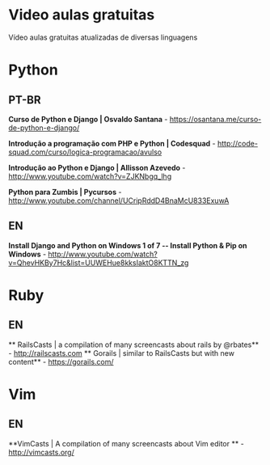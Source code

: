 Video aulas gratuitas
=====================

Vídeo aulas gratuitas atualizadas de diversas linguagens

Python 
======

PT-BR
-----

**Curso de Python e Django | Osvaldo Santana**  - https://osantana.me/curso-de-python-e-django/

**Introdução a programação com PHP e Python | Codesquad** - http://code-squad.com/curso/logica-programacao/avulso

**Introdução ao Python e Django | Allisson Azevedo** - http://www.youtube.com/watch?v=ZJKNbgq_lhg

**Python para Zumbis | Pycursos** - http://www.youtube.com/channel/UCripRddD4BnaMcU833ExuwA


EN
---

**Install Django and Python on Windows 1 of 7 -- Install Python & Pip on Windows** - http://www.youtube.com/watch?v=QhevHKBy7Hc&list=UUWEHue8kksIaktO8KTTN_zg

Ruby
====

EN
--

** RailsCasts | a compilation of many screencasts about rails by @rbates** - http://railscasts.com
** Gorails | similar to RailsCasts but with new content** - https://gorails.com/

Vim
===

EN
--

**VimCasts | A compilation of many screencasts about Vim editor ** - http://vimcasts.org/



